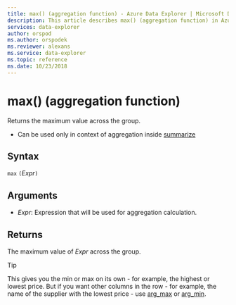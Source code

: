 ```yaml
---
title: max() (aggregation function) - Azure Data Explorer | Microsoft Docs
description: This article describes max() (aggregation function) in Azure Data Explorer.
services: data-explorer
author: orspod
ms.author: orspodek
ms.reviewer: alexans
ms.service: data-explorer
ms.topic: reference
ms.date: 10/23/2018
---
```

# max() (aggregation function)

Returns the maximum value across the group. 

* Can be used only in context of aggregation inside [summarize](summarizeoperator.md)

## Syntax

`max` `(`*Expr*`)`

## Arguments

* *Expr*: Expression that will be used for aggregation calculation. 

## Returns

The maximum value of *Expr* across the group.
 
> [!TIP]
> This gives you the min or max on its own - for example, the highest or lowest price.
> But if you want other columns in the row - for example, the name of the supplier with the lowest
> price - use [arg_max](arg-max-aggfunction.md) or [arg_min](arg-min-aggfunction.md).